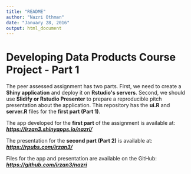 ```yaml
---
title: "README"
author: "Nazri Othman"
date: "January 28, 2016"
output: html_document
---
```


# Developing Data Products Course Project - Part 1

The peer assessed assignment has two parts. First, we need to create a **Shiny application** and deploy it on **Rstudio's servers**. Second, we should use **Slidify or Rstudio Presenter** to prepare a reproducible pitch presentation about the application. This repository has the **ui.R** and **server.R** files for the **first part (Part 1)**. 

The app developed for the **first part** of the assignment is available at: ***https://irzan3.shinyapps.io/nazri/***

The presentation for the **second part (Part 2)** is available at: ***https://rpubs.com/irzan3/***

Files for the app and presentation are available on the GitHub: ***https://github.com/irzan3/nazri***

